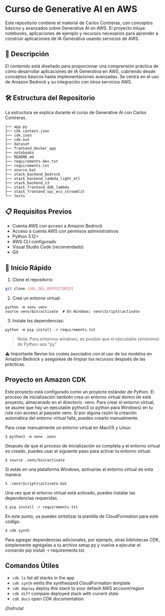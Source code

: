 # Curso de Generative AI en AWS

Este repositorio contiene el material de Carlos Contreras, con conceptos básicos y avanzados sobre Generative AI en AWS. El proyecto inluye notebooks, aplicaciones de ejemplo y recursos necesarios para aprender a construir aplicaciones de IA Generativa usando servicios de AWS.

## 🎯 Descripción

El contenido está diseñado para proporcionar una comprensión práctica de cómo desarrollar aplicaciones de IA Generativa en AWS, cubriendo desde conceptos básicos hasta implementaciones avanzadas. Se centra en el uso de Amazon Bedrock y su integración con otros servicios AWS.

## 🛠️ Estructura del Repositorio

La estructura se explica durante el curso de Generative AI con Carlos Contreras.
```
├── app.py
├── cdk.context.json
├── cdk.json
├── cdk.out
├── dataset
├── frontend_docker_app
├── notebooks
├── README.md
├── requirements-dev.txt
├── requirements.txt
├── source.bat
├── stack_backend_bedrock
├── stack_backend_lambda_light_etl
├── stack_backend_s3
├── stack_frontend_ddb_lambda
├── stack_frontend_vpc_ecs_streamlit
└── tests
```

## 📋 Requisitos Previos

- Cuenta AWS con acceso a Amazon Bedrock
- Acceso a cuenta AWS con permisos administrativos
- Python 3.12+
- AWS CLI configurado
- Visual Studio Code (recomendado)
- Git

## 🚀 Inicio Rápido

1. Clone el repositorio:
```bash
git clone [URL_DEL_REPOSITORIO]
```

2. Cree un entorno virtual:
```
python -m venv venv
source venv/bin/activate  # En Windows: venv\Scripts\activate
```

3. Instale las dependencias:
```
python -m pip install -r requirements.txt
```

> Nota: Para entornos windows, es posible que el ejecutable (sinónimo) de Python sea "py"

⚠️ Importante
Revise los costes asociados con el uso de los modelos en Amazon Bedrock y asegúrese de limpiar los recursos después de las prácticas.

## Proyecto en Amazon CDK

Este proyecto está configurado como un proyecto estándar de Python. El proceso de inicialización también crea un entorno virtual dentro de este proyecto, almacenado en el directorio .venv. Para crear el entorno virtual, se asume que hay un ejecutable python3 (o python para Windows) en tu ruta con acceso al paquete venv. Si por alguna razón la creación automática del entorno virtual falla, puedes crearlo manualmente.

Para crear manualmente un entorno virtual en MacOS y Linux:
```
$ python3 -m venv .venv
```

Después de que el proceso de inicialización se completa y el entorno virtual es creado, puedes usar el siguiente paso para activar tu entorno virtual.

```
$ source .venv/bin/activate
```

Si estás en una plataforma Windows, activarías el entorno virtual de esta manera:
```
% .venv\Scripts\activate.bat
```

Una vez que el entorno virtual está activado, puedes instalar las dependencias requeridas.
```
$ pip install -r requirements.txt
```

En este punto, ya puedes sintetizar la plantilla de CloudFormation para este código.
```
$ cdk synth
```

Para agregar dependencias adicionales, por ejemplo, otras bibliotecas CDK, simplemente agrégalas a tu archivo setup.py y vuelve a ejecutar el comando pip install -r requirements.txt.

## Comandos Útiles

 * `cdk ls`          list all stacks in the app
 * `cdk synth`       emits the synthesized CloudFormation template
 * `cdk deploy`      deploy this stack to your default AWS account/region
 * `cdk diff`        compare deployed stack with current state
 * `cdk docs`        open CDK documentation

¡Disfruta!